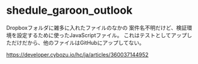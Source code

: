 # shedule_garoon_outlook

Dropboxフォルダに雑多に入れたファイルのなかの
案件名不明だけど、検証環境を設定するために使ったJavaScriptファイル。
これはテストとしてアップしただけだから、他のファイルはGitHubにアップしてない。


https://developer.cybozu.io/hc/ja/articles/360037144952
